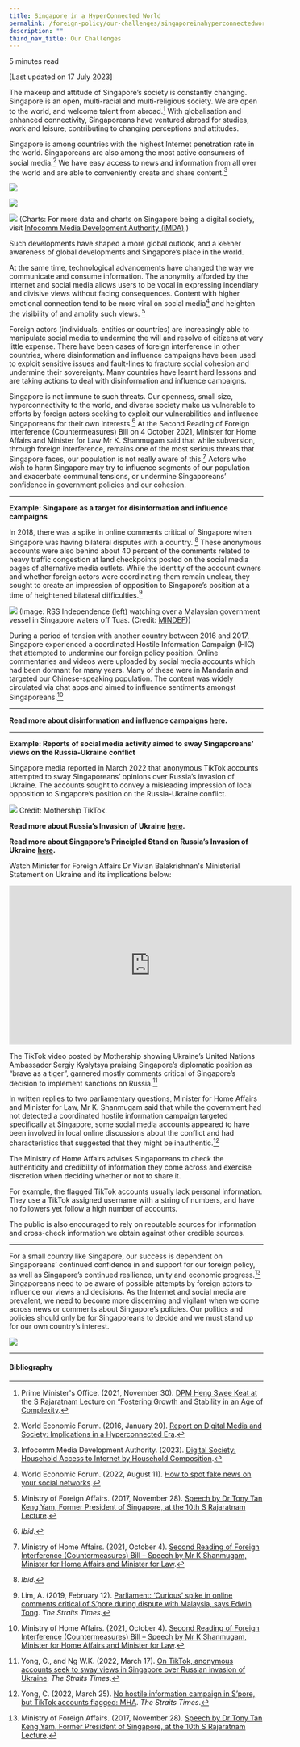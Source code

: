 ```yaml
---
title: Singapore in a HyperConnected World
permalink: /foreign-policy/our-challenges/singaporeinahyperconnectedworld/
description: ""
third_nav_title: Our Challenges
---
```

5 minutes read

[Last updated on 17 July 2023]

The makeup and attitude of Singapore’s society is constantly changing. Singapore is an open, multi-racial and multi-religious society. We are open to the world, and welcome talent from abroad.[^1] With globalisation and enhanced connectivity, Singaporeans have ventured abroad for studies, work and leisure, contributing to changing perceptions and attitudes.

Singapore is among countries with the highest Internet penetration rate in the world. Singaporeans are also among the most active consumers of social media.[^2]  We have easy access to news and information from all over the world and are able to conveniently create and share content.[^3] 

![](/images/household%20access%20to%20computer.png)

![](/images/household%20access%20to%20computing%20devices.png)

![](/images/household%20access%20to%20internet.png)
(Charts: For more data and charts on Singapore being a digital society, visit <a target="blank" href="https://www.imda.gov.sg/about-imda/research-and-statistics/digital-society">Infocomm Media Development Authority (iMDA)</a>.)


Such developments have shaped a more global outlook, and a keener awareness of global developments and Singapore’s place in the world.

At the same time, technological advancements have changed the way we communicate and consume information. The anonymity afforded by the Internet and social media allows users to be vocal in expressing incendiary and divisive views without facing consequences. Content with higher emotional connection tend to be more viral on social media[^4] and heighten the visibility of and amplify such views. [^5] 

Foreign actors (individuals, entities or countries) are increasingly able to manipulate social media to undermine the will and resolve of citizens at very little expense. There have been cases of foreign interference in other countries, where disinformation and influence campaigns have been used to exploit sensitive issues and fault-lines to fracture social cohesion and undermine their sovereignty. Many countries have learnt hard lessons and are taking actions to deal with disinformation and influence campaigns.

Singapore is not immune to such threats. Our openness, small size, hyperconnectivity to the world, and diverse society make us vulnerable to efforts by foreign actors seeking to exploit our vulnerabilities and influence Singaporeans for their own interests.[^6] At the Second Reading of Foreign Interference (Countermeasures) Bill on 4 October 2021, Minister for Home Affairs and Minister for Law Mr K. Shanmugam said that while subversion, through foreign interference, remains one of the most serious threats that Singapore faces, our population is not really aware of this.[^7] Actors who wish to harm Singapore may try to influence segments of our population and exacerbate communal tensions, or undermine Singaporeans’ confidence in government policies and our cohesion.

***
**Example: Singapore as a target for disinformation and influence campaigns**

In 2018, there was a spike in online comments critical of Singapore when Singapore was having bilateral disputes with a country. [^8] These anonymous accounts were also behind about 40 percent of the comments related to heavy traffic congestion at land checkpoints posted on the social media pages of alternative media outlets. While the identity of the account owners and whether foreign actors were coordinating them remain unclear, they sought to create an impression of opposition to Singapore’s position at a time of heightened bilateral difficulties.[^9] 

![](/images/stw%20incident.jpeg)
(Image: RSS Independence (left) watching over a Malaysian government vessel in Singapore waters off Tuas. (Credit: <a target="_blank" href="https://www.mindef.gov.sg/web/portal/pioneer/article/cover-article-detail/ops-and-training/2019-Q2/may19_cs">MINDEF</a>))

During a period of tension with another country between 2016 and 2017, Singapore experienced a coordinated Hostile Information Campaign (HIC) that attempted to undermine our foreign policy position. Online commentaries and videos were uploaded by social media accounts which had been dormant for many years. Many of these were in Mandarin and targeted our Chinese-speaking population. The content was widely circulated via chat apps and aimed to influence sentiments amongst Singaporeans.[^10] 

***

**Read more about disinformation and influence campaigns [here](https://www.sg101.gov.sg/resources/resource-packages/resourcesoninfluencecampaigns/).**

***

**Example: Reports of social media activity aimed to sway Singaporeans’ views on the Russia-Ukraine conflict**

Singapore media reported in March 2022 that anonymous TikTok accounts attempted to sway Singaporeans’ opinions over Russia’s invasion of Ukraine. The accounts sought to convey a misleading impression of local opposition to Singapore’s position on the Russia-Ukraine conflict.

![](/images/tiktok%20ru.png)
Credit: Mothership TikTok.

**Read more about Russia’s Invasion of Ukraine [here](https://www.sg101.gov.sg/resources/resource-packages/neinsights03022022).**

**Read more about Singapore’s Principled Stand on Russia’s Invasion of Ukraine [here](https://www.sg101.gov.sg/resources/resource-packages/sgprincipledstandonrussiasinvasionofukraine).**

Watch Minister for Foreign Affairs Dr Vivian Balakrishnan's Ministerial Statement on Ukraine and its implications below: 

<iframe width="560" height="315" src="https://www.youtube.com/embed/k5SGAzefIew" title="YouTube video player" frameborder="0" allow="accelerometer; autoplay; clipboard-write; encrypted-media; gyroscope; picture-in-picture" allowfullscreen=""></iframe>

The TikTok video posted by Mothership showing Ukraine’s United Nations Ambassador Sergiy Kyslytsya praising Singapore’s diplomatic position as “brave as a tiger”, garnered mostly comments critical of Singapore’s decision to implement sanctions on Russia.[^11] 

In written replies to two parliamentary questions, Minister for Home Affairs and Minister for Law, Mr K. Shanmugam said that while the government had not detected a coordinated hostile information campaign targeted specifically at Singapore, some social media accounts appeared to have been involved in local online discussions about the conflict and had characteristics that suggested that they might be inauthentic.[^12] 

The Ministry of Home Affairs advises Singaporeans to check the authenticity and credibility of information they come across and exercise discretion when deciding whether or not to share it.

For example, the flagged TikTok accounts usually lack personal information. They use a TikTok assigned username with a string of numbers, and have no followers yet follow a high number of accounts.

The public is also encouraged to rely on reputable sources for information and cross-check information we obtain against other credible sources.

***

For a small country like Singapore, our success is dependent on Singaporeans’ continued confidence in and support for our foreign policy, as well as Singapore’s continued resilience, unity and economic progress.[^13] Singaporeans need to be aware of possible attempts by foreign actors to influence our views and decisions. As the Internet and social media are prevalent, we need to become more discerning and vigilant when we come across news or comments about Singapore’s policies. Our politics and policies should only be for Singaporeans to decide and we must stand up for our own country’s interest.

![](/images/dr%20vivian%20balakrishnan%20interview%2022%20august%202021.png)

* * *
#### Bibliography

[^1]: Prime Minister's Office. (2021, November 30). <a target="blank" href="https://www.mfa.gov.sg/Newsroom/Press-Statements-Transcripts-and-Photos/2021/11/20211130-S-Raj">DPM Heng Swee Keat at the S Rajaratnam Lecture on “Fostering Growth and Stability in an Age of Complexity</a>.

[^2]: World Economic Forum. (2016, January 20). <a target="blank" href="https://reports.weforum.org/human-implications-of-digital-media-2016/">Report on Digital Media and Society: Implications in a Hyperconnected Era</a>.

[^3]: Infocomm Media Development Authority. (2023). <a target="blank" href="https://www.imda.gov.sg/About-IMDA/Research-and-Statistics/Digital-Society">Digital Society: Household Access to Internet by Household Composition</a>.

[^4]: World Economic Forum. (2022, August 11). <a target="blank" href="https://www.weforum.org/agenda/2022/08/how-to-spot-fake-news-on-your-social-networks/">How to spot fake news on your social networks</a>.

[^5]: Ministry of Foreign Affairs. (2017, November 28). <a target="blank" href="https://www.mfa.gov.sg/Newsroom/Press-Statements-Transcripts-and-Photos/2017/11/MFA-Press-Release-Speech-by-Dr-Tony-Tan-Keng-Yam-Former-President-of-Singapore-at-the-10th-S-Rajarat">Speech by Dr Tony Tan Keng Yam, Former President of Singapore, at the 10th S Rajaratnam Lecture</a>.

[^3]: National Archives of Singapore. (2016, January 20). <a target="blank" href="https://www.nas.gov.sg/archivesonline/data/pdfdoc/PressR19650921.pdf">Statement of His Excellency Mr S Rajaratnam Foreign Minister of Singapore at the General Assembly on September 21, 1965, on the occasion of Singapore's admission to the United Nations</a>.

[^3]: National Archives of Singapore. (2016, January 20). <a target="blank" href="https://www.nas.gov.sg/archivesonline/data/pdfdoc/PressR19650921.pdf">Statement of His Excellency Mr S Rajaratnam Foreign Minister of Singapore at the General Assembly on September 21, 1965, on the occasion of Singapore's admission to the United Nations</a>.

[^6]: *Ibid*.

[^7]: Ministry of Home Affairs. (2021, October 4). 
<a target="blank" href="https://www.mha.gov.sg/mediaroom/parliamentary/second-reading-of-foreign-interference-countermeasures-bill-speech-by-mr-k-shanmugam/">Second Reading of Foreign Interference (Countermeasures) Bill – Speech by Mr K Shanmugam, Minister for Home Affairs and Minister for Law</a>.

[^8]: *Ibid*.

[^9]: Lim, A. (2019, February 12). 
<a target="blank" href="https://www.straitstimes.com/politics/parliament-curious-spike-in-online-comments-critical-of-spore-during-dispute-with-malaysia">Parliament: ‘Curious’ spike in online comments critical of S’pore during dispute with Malaysia, says Edwin Tong</a>. *The Straits Times*. 

[^10]: Ministry of Home Affairs. (2021, October 4). 
<a target="blank" href="https://www.mha.gov.sg/mediaroom/parliamentary/second-reading-of-foreign-interference-countermeasures-bill-speech-by-mr-k-shanmugam/">Second Reading of Foreign Interference (Countermeasures) Bill – Speech by Mr K Shanmugam, Minister for Home Affairs and Minister for Law</a>.

[^11]: Yong, C., and Ng W.K. (2022, March 17). 
<a target="blank" href="https://www.straitstimes.com/singapore/on-tiktok-anonymous-accounts-seek-to-sway-views-in-singapore-over-russian-invasion-of-ukraine">On TikTok, anonymous accounts seek to sway views in Singapore over Russian invasion of Ukraine</a>. *The Straits Times*. 

[^12]: Yong, C. (2022, March 25). 
<a target="blank" href="https://www.straitstimes.com/singapore/no-hostile-information-campaign-in-singapore-but-tiktok-accounts-flagged-says-mha">No hostile information campaign in S’pore, but TikTok accounts flagged: MHA</a>. *The Straits Times*.

[^13]: Ministry of Foreign Affairs. (2017, November 28). 
<a target="blank" href="https://www.mfa.gov.sg/Newsroom/Press-Statements-Transcripts-and-Photos/2017/11/MFA-Press-Release-Speech-by-Dr-Tony-Tan-Keng-Yam-Former-President-of-Singapore-at-the-10th-S-Rajarat">Speech by Dr Tony Tan Keng Yam, Former President of Singapore, at the 10th S Rajaratnam Lecture</a>.